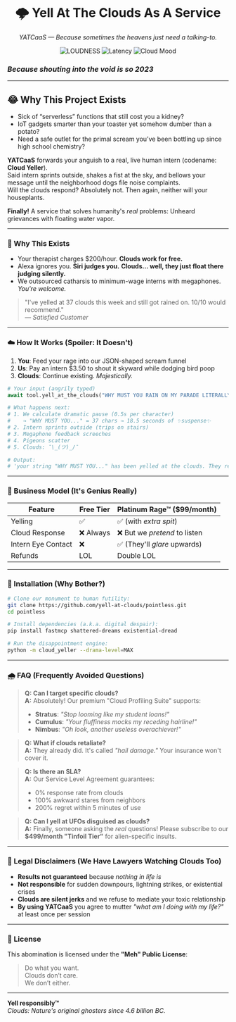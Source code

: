 <!--
 _____         _ _          _    _           _     _                       _             
|_   _|       | | |        | |  | |         | |   | |                     | |            
  | | ___  ___| | | ___    | |  | |_ __   __| |___| |__   ___   ___  _ __ | |_ ___  _ __ 
  | |/ _ \/ __| | |/ _ \   | |  | | '_ \ / _` / __| '_ \ / _ \ / _ \| '_ \| __/ _ \| '__|
  | |  __/ (__| | | (_) |  | |__| | | | | (_| \__ \ | | | (_) | (_) | |_) | || (_) | |   
  \_/\___|\___|_|_|\___/    \____/|_| |_|\__,_|___/_| |_|\___/ \___/| .__/ \__\___/|_|   
                                                                    | |                  
                                                                    |_|                  
-->
<h1 align="center">🌩️ Yell At The Clouds As A Service</h1>
<p align="center"><em>YATCaaS — Because sometimes the heavens just need a talking-to.</em></p>

<div align="center">
  <img alt="LOUDNESS" src="https://img.shields.io/badge/loudness-11/10-ff69b4?style=for-the-badge">
  <img alt="Latency"  src="https://img.shields.io/badge/dramatic%20pause-up%20to%2030s-blue?style=for-the-badge">
  <img alt="Cloud Mood" src="https://img.shields.io/badge/cloud%20mood-🙄%20unimpressed-lightgrey?style=for-the-badge">
</div>

### *Because shouting into the void is so 2023*  

---

## 😂 Why This Project Exists

* Sick of “serverless” functions that still cost you a kidney?  
* IoT gadgets smarter than your toaster yet somehow dumber than a potato?  
* Need a safe outlet for the primal scream you’ve been bottling up since high school chemistry?  

**YATCaaS** forwards your anguish to a real, live human intern (codename: **Cloud Yeller**).  
Said intern sprints outside, shakes a fist at the sky, and bellows your message until the neighborhood dogs file noise complaints.  
Will the clouds respond? Absolutely not. Then again, neither will your houseplants.


**Finally!** A service that solves humanity's *real* problems: Unheard grievances with floating water vapor.  

---

### 🤬 Why This Exists 
- Your therapist charges $200/hour. **Clouds work for free.**  
- Alexa ignores you. **Siri judges you.** **Clouds... well, they just float there judging silently.**  
- We outsourced catharsis to minimum-wage interns with megaphones. *You're welcome.*  

> "I've yelled at 37 clouds this week and still got rained on. 10/10 would recommend."  
> *— Satisfied Customer* 

---

### ☁️ How It Works (Spoiler: It Doesn't)  

1. **You**: Feed your rage into our JSON-shaped scream funnel  
2. **Us**: Pay an intern $3.50 to shout it skyward while dodging bird poop  
3. **Clouds**: Continue existing. *Majestically.*  

```python
# Your input (angrily typed)
await tool.yell_at_the_clouds("WHY MUST YOU RAIN ON MY PARADE LITERALLY?!")

# What happens next:
# 1. We calculate dramatic pause (0.5s per character)
#    → "WHY MUST YOU..." = 37 chars → 18.5 seconds of ✨suspense✨
# 2. Intern sprints outside (trips on stairs)
# 3. Megaphone feedback screeches
# 4. Pigeons scatter
# 5. Clouds: ¯\_(ツ)_/¯

# Output: 
# 'your string "WHY MUST YOU..." has been yelled at the clouds. They remain unbothered.'
```

---

### 💼 Business Model (It's Genius Really)  
| **Feature**          | **Free Tier**         | **Platinum Rage™** ($99/month) |  
|----------------------|-----------------------|-------------------------------|  
| Yelling              | ✅                    | ✅ (with *extra spit*)        |  
| Cloud Response       | ❌ Always             | ❌ But we *pretend* to listen |  
| Intern Eye Contact   | ❌                    | ✅ (They'll *glare* upwards)  |  
| Refunds              | LOL                  | Double LOL                   |  

---

### 🧪 Installation (Why Bother?)  

```bash
# Clone our monument to human futility:
git clone https://github.com/yell-at-clouds/pointless.git
cd pointless

# Install dependencies (a.k.a. digital despair):
pip install fastmcp shattered-dreams existential-dread

# Run the disappointment engine:
python -m cloud_yeller --drama-level=MAX
```

---

### 🌧️ FAQ (Frequently Avoided Questions)  

> **Q: Can I target specific clouds?**  
> **A:** Absolutely! Our premium "Cloud Profiling Suite" supports:  
> - **Stratus**: *"Stop looming like my student loans!"*  
> - **Cumulus**: *"Your fluffiness mocks my receding hairline!"*  
> - **Nimbus**: *"Oh look, another useless overachiever!"*  

> **Q: What if clouds retaliate?**  
> **A:** They already did. It's called *"hail damage."* Your insurance won't cover it.  

> **Q: Is there an SLA?**  
> **A:** Our Service Level Agreement guarantees:  
> - 0% response rate from clouds  
> - 100% awkward stares from neighbors  
> - 200% regret within 5 minutes of use  

> **Q: Can I yell at UFOs disguised as clouds?**  
> **A:** Finally, someone asking the *real* questions! Please subscribe to our **$499/month "Tinfoil Tier"** for alien-specific insults.  

---

### 🚨 Legal Disclaimers (We Have Lawyers Watching Clouds Too)  
- **Results not guaranteed** because *nothing in life is*  
- **Not responsible** for sudden downpours, lightning strikes, or existential crises  
- **Clouds are silent jerks** and we refuse to mediate your toxic relationship  
- **By using YATCaaS** you agree to mutter *"what am I doing with my life?"* at least once per session  

---

### 📜 License  
This abomination is licensed under the **"Meh" Public License**:  
> Do what you want.  
> Clouds don’t care.  
> We don’t either.  

---

**Yell responsibly™**  
*Clouds: Nature's original ghosters since 4.6 billion BC.*
